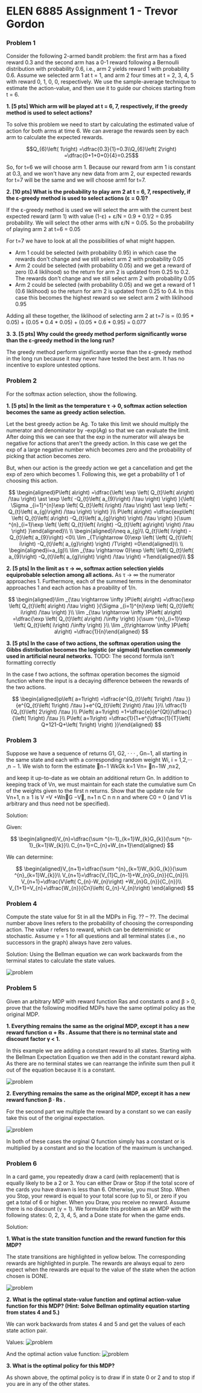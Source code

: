 # ELEN 6885 Assignment 1 - Trevor Gordon


### Problem 1
Consider the following 2-armed bandit problem: the first arm has a fixed reward 0.3 and the second arm has a 0-1 reward following a Bernoulli distribution with probability 0.6, i.e., arm 2 yields reward 1 with probability 0.6. Assume we selected arm 1 at t = 1, and arm 2 four times at t = 2, 3, 4, 5 with reward 0, 1, 0, 0, respectively. We use the sample-average technique to estimate the action-value, and then use it to guide our choices starting from t = 6.

**1. [5 pts] Which arm will be played at t = 6, 7, respectively, if the greedy method is used to select actions?**

To solve this problem we need to start by calculating the estimated value of action for both arms at time 6. We can average the rewards seen by each arm to calculate the expected rewards.

$$Q_{6}\left( 1\right) =\dfrac{0.3}{1}=0.3\\Q_{6}\left( 2\right) =\dfrac{0+1+0+0}{4}=0.25$$

So, for t=6 we will choose arm 1. Because our reward from arm 1 is constant at 0.3, and we won't have any new data from arm 2, our expected rewards for t=7 will be the same and we will choose arm1 for t=7.

**2. [10 pts] What is the probability to play arm 2 at t = 6, 7, respectively, if the ε-greedy method is used to select actions (ε = 0.1)?**

If the ε-greedy method is used we will select the arm with the current best expected reward (arm 1) with value (1-ε) + ε/N = 0.9 + 0.1/2 = 0.95 probability. We will select the other arms with ε/N = 0.05. So the probability of playing arm 2 at t=6 = 0.05

For t=7 we have to look at all the possibilities of what might happen. 

- Arm 1 could be selected (with probability 0.95) in which case the rewards don't change and we still select arm 2 with probability 0.05
- Arm 2 could be selected (with probability 0.05) and we get a reward of zero (0.4 liklihood) so the return for arm 2 is updated from 0.25 to 0.2. The rewards don't change and we still select arm 2 with probability 0.05
- Arm 2 could be selected (with probability 0.05) and we get a reward of 1 (0.6 liklihood) so the return for arm 2 is updated from 0.25 to 0.4. In this case this becomes the highest reward so we select arm 2 with liklihood 0.95

Adding all these together, the liklihood of selecting arm 2 at t=7 is
= (0.95 * 0.05) + (0.05 * 0.4 * 0.05) + (0.05 * 0.6 * 0.95)
= 0.077

**3. 3. [5 pts] Why could the greedy method perform significantly worse than the ε-greedy method in the long run?**

The greedy method perform significantly worse than the ε-greedy method in the long run because it may never have tested the best arm. It has no incentive to explore untested options.

### Problem 2
For the softmax action selection, show the following.

**1. [5 pts] In the limit as the temperature τ → 0, softmax action selection becomes the same as greedy action selection.**

Let the best greedy action be Ag. To take this limit we should multiply the numerator and denominator by -exp(Ag) so that we can evaluate the limit. After doing this we can see that the exp in the numerator will always be negative for actions that aren't the greedy action. In this case we get the exp of a large negative number which becomes zero and the probability of picking that action becomes zero.

But, when our action is the greedy action we get a cancellation and get the exp of zero which becomes 1. Following this, we get a probability of 1 of choosing this action.

$$
\begin{aligned}P\left( a\right) =\dfrac{\left( \exp \left( Q_{t}\left( a\right) /\tau \right) \ast \exp \left( -Q_{t}\left( a_{9}\right) /\tau \right) \right) }{\left( \Sigma _{i=1}^{n}\exp \left( Q_{t}\left( i\right) /\tau \right) \ast \exp \left( -Q_{t}\left( a_{g}\right) /\tau \right) \right) }\\
P\left( a\right) =\dfrac{exp\left( \left( Q_{t}\left( a\right) -Q_{t}\left( a_{g}\right) \right) /\tau \right) }{\sum ^{n}_{i=1}\exp \left( \left( Q_{t}\left( i\right) -Q_{t}\left( ag\right) \right) /\tau \right) }\end{aligned}\\
\\
\begin{aligned}i\neq a_{g}\\
Q_{t}\left( i\right) -Q_{t}\left( a_{9}\right)  <0\\
\lim _{T\rightarrow 0}\exp \left( \left( Q_{t}\left( i\right) -Q_{t}\left( a_{g}\right) \right) /T\right) =0\end{aligned}\\
\\
\begin{aligned}i=a_(g)\\
\lim _{\tau \rightarrow 0}\exp \left( \left( Q_{t}\left( a_{9}\right) -Q_{t}\left( a_{g}\right) \right) /\tau \right) =1\end{aligned}\\
$$


**2. [5 pts] In the limit as τ → ∞, softmax action selection yields equiprobable selection among all actions.**
As τ → ∞ the numerator approaches 1. Furthermore, each of the summed terms in the denominator approaches 1 and each action has a proability of 1/n.

$$
\begin{aligned}\lim _{\tau \rightarrow \infty }P\left( a\right) =\dfrac{\exp \left( Q_{t}\left( a\right) /\tau \right) }{\Sigma _{i=1}^{n}\exp \left( Q_{t}\left( i\right) /\tau \right) }\\
\lim _{\tau \rightarrow \infty }P\left( a\right) =\dfrac{\exp \left( Q_{t}\left( a\right) /\infty \right) }{\sum ^{n}_{i=1}\exp \left( Q_{t}\left( i\right) /\infty \right) }\\
\lim _{t\rightarrow \infty }P\left( a\right) =\dfrac{1}{n}\end{aligned}
$$

**3. [5 pts] In the case of two actions, the softmax operation using the Gibbs distribution becomes the logistic (or sigmoid) function commonly used in artificial neural networks.**
TODO: The second formula isn't formatting correctly

In the case f two actions, the softmax operation becomes the sigmoid function where the input is a decaying difference between the rewards of the two actions.

$$
\begin{aligned}p\left( a=1\right) =\dfrac{e^{Q_{t}\left( 1\right) /\tau }}{e^{Q_{t}\left( 1\right) /\tau }+e^{Q_{t}\left( 2\right) /\tau }}\\
\dfrac{1}{Q_{t}\left( 2\right) /\tau }\\
P\left( a=1\right) =1+\dfrac{e}{e^{Qt}}\dfrac{}{\left( 1\right) /\tau }\\
P\left( a=1\right) =\dfrac{1}{1+e^{\dfrac{1}{T}\left( Q+121-Q+\left( 1\right) \right) }}\end{aligned}
$$


### Problem 3

Suppose we have a sequence of returns G1, G2, · · · , Gn−1, all starting in the same state and each with a corresponding random weight Wi, i = 1,2,··· ,n − 1. We wish to form the
estimate
􏰀n−1 WkGk k=1
Vn= 􏰀n−1W ,n≥2,

and keep it up-to-date as we obtain an additional return Gn. In addition to keeping track of Vn, we must maintain for each state the cumulative sum Cn of the weights given to the first n returns. Show that the update rule for Vn+1, n ≥ 1 is
V =V +Wn􏰁G −V􏰂, n+1 n C n n
n
and
where C0 = 0 (and V1 is arbitrary and thus need not be specified).


Solution:

Given:

$$
\begin{aligned}V_{n}=\dfrac{\sum ^{n-1}_{k=1}W_{k}G_{k}}{\sum ^{n-1}_{k=1}W_{k}}\\
C_{n+1}=C_{n}+W_{n+1}\end{aligned}
$$

We can determine:

$$
\begin{aligned}V_{n+1}=\dfrac{\sum ^{n}_{k=1}W_{k}G_{k}}{\sum ^{n}_{k=1}W_{k}}\\
V_{n+1}=\dfrac{V_{1}C_{n-1}+W_{n}G_{n}}{C_{n}}\\
V_{n+1}=\dfrac{V\left( C_{n}-W_{n}\right) +W_{n}G_{n}}{C_{n}}\\
V_{1+1}=V_{n}+\dfrac{W_{n}}{Cn}\left( G_{n}-V_{n}\right) \end{aligned}
$$


### Problem 4
Compute the state value for St in all the MDPs in Fig. ?? – ??. The decimal number above lines refers to the probability of choosing the corresponding action. The value r refers to reward, which can be deterministic or stochastic. Assume γ = 1 for all questions and all terminal states (i.e., no successors in the graph) always have zero values.

Solution:
Using the Bellman equation we can work backwards from the terminal states to calculate the state values.

![problem](./images/problem_4.jpg)

### Problem 5
Given an arbitrary MDP with reward function Ras and constants α and β > 0, prove that
the following modified MDPs have the same optimal policy as the original MDP.

**1. Everything remains the same as the original MDP, except it has a new reward function α + Rs . Assume that there is no terminal state and discount factor γ < 1.**

In this example we are adding a constant reward to all states. Starting with the Bellman Expectation Equation we then add in the constant reward alpha. As there are no terminal states we can rearrange the infinite sum then pull it out of the equation because it is a constant.

![problem](./images/problem_5.jpeg)

**2. Everything remains the same as the original MDP, except it has a new reward function β · Rs .**

For the second part we multiple the reward by a constant so we can easily take this out of the original expectation.

![problem](./images/problem_5_2.jpeg)

In both of these cases the orginal Q function simply has a constant or is multiplied by a constant and so the location of the maximum is unchanged.

### Problem 6
In a card game, you repeatedly draw a card (with replacement) that is equally likely to be a 2 or 3. You can either Draw or Stop if the total score of the cards you have drawn is less than 6. Otherwise, you must Stop. When you Stop, your reward is equal to your total score (up to 5), or zero if you get a total of 6 or higher. When you Draw, you receive no reward. Assume there is no discount (γ = 1). We formulate this problem as an MDP with the following states: 0, 2, 3, 4, 5, and a Done state for when the game ends.

Solution:

**1. What is the state transition function and the reward function for this MDP?**

The state transitions are highlighted in yellow below. The corresponding rewards are highlighted in purple. The rewards are always equal to zero expect when the rewards are equal to the value of the state when the action chosen is DONE.

![problem](./images/problem_6.jpg)


**2. What is the optimal state-value function and optimal action-value function for this MDP? (Hint: Solve Bellman optimality equation starting from states 4 and 5.)**

We can work backwards from states 4 and 5 and get the values of each state action pair.

Values:
![problem](./images/problem_6_part2.jpeg)

And the optimal action value function:
![problem](./images/problem_6_part2_2.jpeg)


**3. What is the optimal policy for this MDP?**

As shown above, the optimal policy is to draw if in state 0 or 2 and to stop if you are in any of the other states.
